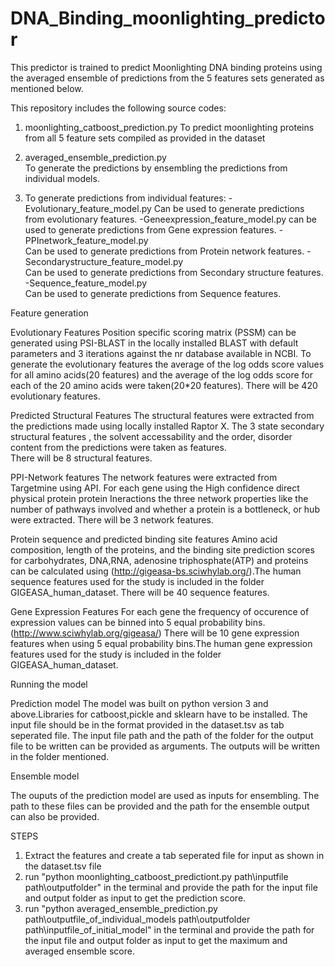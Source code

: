 # DNA_Binding_moonlighting_predictor
This predictor is trained to predict Moonlighting DNA binding proteins using the averaged ensemble of predictions from the 5 features sets generated as mentioned below. 

This repository includes the following source codes:

1. moonlighting_catboost_prediction.py 
    To predict moonlighting proteins from all 5 feature sets compiled as provided in the dataset
    
2. averaged_ensemble_prediction.py  
    To generate the predictions by ensembling the predictions from individual models.
    
3. To generate predictions from individual features:
      -Evolutionary_feature_model.py 
        Can be used to generate predictions from evolutionary features.
      -Geneexpression_feature_model.py 
        can be used to generate predictions from Gene expression features.
      -PPInetwork_feature_model.py   
        Can be used to generate predictions from Protein network features.
      -Secondarystructure_feature_model.py  
        Can be used to generate predictions from Secondary structure features.
      -Sequence_feature_model.py   
        Can be used to generate predictions from Sequence features.


Feature generation

Evolutionary Features
Position specific scoring matrix (PSSM) can be generated using PSI-BLAST in the locally installed BLAST with default parameters and 3 iterations against the nr database available in NCBI.
To generate the evolutionary features the average  of the log odds score values for all amino acids(20 features) and the average of the log odds score for each of the 20 amino acids were taken(20*20 features). 
There will be 420 evolutionary features.

Predicted Structural Features
The structural features were extracted from the predictions made using locally installed Raptor X. 
The 3 state secondary structural features , the solvent accessability and the order, disorder content from the predictions were taken as features.  
There will be 8 structural features.

PPI-Network features
The network features were extracted from Targetmine using API.
For each gene using the High confidence direct physical protein protein Ineractions the three network properties like the number of pathways involved and whether a protein is a bottleneck, or hub were extracted.
There will be 3 network features.

Protein sequence and predicted binding site features
Amino acid composition, length of the proteins, and the binding site prediction scores for carbohydrates, DNA,RNA, adenosine triphosphate(ATP) and proteins can be calculated using (http://gigeasa-bs.sciwhylab.org/).The human sequence features used for the study is included in the folder GIGEASA_human_dataset.
There will be 40 sequence features.

Gene Expression Features
For each gene the frequency of occurence of expression values can be binned into 5 equal probability bins.(http://www.sciwhylab.org/gigeasa/)
There will be 10 gene expression features when using 5 equal probability bins.The human gene expression features used for the study is included in the folder GIGEASA_human_dataset.


Running the model

Prediction model
The model was built on python version 3 and above.Libraries for catboost,pickle and sklearn have to be installed.
The input file should be in the format provided in the dataset.tsv as tab seperated file. The input file path and the path of the folder for the output file to be written can be provided as arguments.
The outputs will be written in the folder mentioned.

Ensemble model

The ouputs of the prediction model are used as inputs for ensembling. The path to these files can be provided and the path for the ensemble output can also be provided.  

STEPS
1. Extract the features and create a tab seperated file for input as shown in the dataset.tsv file
2. run "python moonlighting_catboost_predictiont.py path\inputfile path\outputfolder" in the terminal and provide the path for the input file and output folder as input to get the prediction score.
3. run "python averaged_ensemble_prediction.py path\outputfile_of_individual_models path\outputfolder path\inputfile_of_initial_model" in the terminal and provide the path for the input file and output folder as input to get the maximum and averaged ensemble score.
